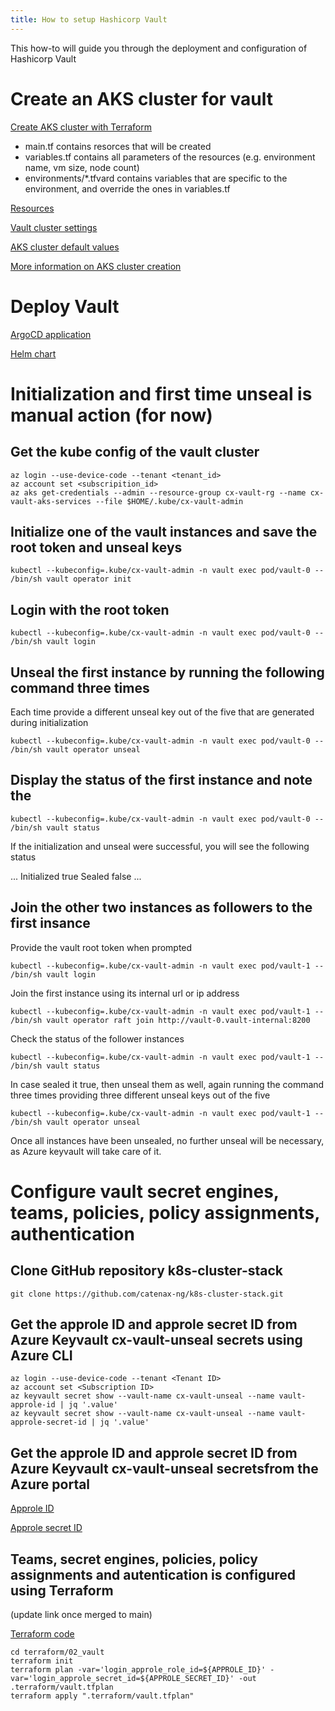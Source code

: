 ```yaml
---
title: How to setup Hashicorp Vault
---
```


This how-to will guide you through the deployment and configuration of Hashicorp Vault

# Create an AKS cluster for vault

[Create AKS cluster with Terraform](https://github.com/catenax-ng/k8s-cluster-stack/tree/main/terraform/01_core_cluster)

- main.tf contains resorces that will be created
- variables.tf contains all parameters of the resources (e.g. environment name, vm size, node count)
- environments/*.tfvard contains variables that are specific to the environment, and override the ones in variables.tf

[Resources](https://github.com/catenax-ng/k8s-cluster-stack/blob/main/terraform/01_core_cluster/main.tf)

[Vault cluster settings](https://github.com/catenax-ng/k8s-cluster-stack/blob/main/terraform/01_core_cluster/environments/vault.tfvars)

[AKS cluster default values](https://github.com/catenax-ng/k8s-cluster-stack/blob/main/terraform/01_core_cluster/variables.tf)

[More information on AKS cluster creation](https://catenax-ng.github.io/docs/internal/how-to-setup-aks-cluster-via-terraform)

# Deploy Vault

[ArgoCD application](https://github.com/catenax-ng/k8s-cluster-stack/blob/main/environments/core/applications/vault-application.yaml)

[Helm chart](https://github.com/catenax-ng/k8s-cluster-stack/tree/main/apps/vault)

# Initialization and first time unseal is manual action (for now)

## Get the kube config of the vault cluster

```
az login --use-device-code --tenant <tenant_id>
az account set <subscripition_id>
az aks get-credentials --admin --resource-group cx-vault-rg --name cx-vault-aks-services --file $HOME/.kube/cx-vault-admin
```

## Initialize one of the vault instances and save the root token and unseal keys

`kubectl --kubeconfig=.kube/cx-vault-admin -n vault exec pod/vault-0 -- /bin/sh vault operator init`

## Login with the root token

`kubectl --kubeconfig=.kube/cx-vault-admin -n vault exec pod/vault-0 -- /bin/sh vault login`

## Unseal the first instance by running the following command three times

Each time provide a different unseal key out of the five that are generated during initialization

`kubectl --kubeconfig=.kube/cx-vault-admin -n vault exec pod/vault-0 -- /bin/sh vault operator unseal`

## Display the status of the first instance and note the 

`kubectl --kubeconfig=.kube/cx-vault-admin -n vault exec pod/vault-0 -- /bin/sh vault status`

If the initialization and unseal were successful, you will see the following status

  ...
  Initialized              true
  Sealed                   false
  ...

## Join the other two instances as followers to the first insance

Provide the vault root token when prompted

`kubectl --kubeconfig=.kube/cx-vault-admin -n vault exec pod/vault-1 -- /bin/sh vault login`

Join the first instance using its internal url or ip address

`kubectl --kubeconfig=.kube/cx-vault-admin -n vault exec pod/vault-1 -- /bin/sh vault operator raft join http://vault-0.vault-internal:8200`

Check the status of the follower instances

`kubectl --kubeconfig=.kube/cx-vault-admin -n vault exec pod/vault-1 -- /bin/sh vault status`

In case sealed it true, then unseal them as well, again running the command three times providing three different unseal keys out of the five

`kubectl --kubeconfig=.kube/cx-vault-admin -n vault exec pod/vault-1 -- /bin/sh vault operator unseal`

Once all instances have been unsealed, no further unseal will be necessary, as Azure keyvault will take care of it.

# Configure vault secret engines, teams, policies, policy assignments, authentication

## Clone GitHub repository k8s-cluster-stack

`git clone https://github.com/catenax-ng/k8s-cluster-stack.git`

## Get the approle ID and approle secret ID from Azure Keyvault cx-vault-unseal secrets using Azure CLI

```
az login --use-device-code --tenant <Tenant ID>
az account set <Subscription ID>
az keyvault secret show --vault-name cx-vault-unseal --name vault-approle-id | jq '.value'
az keyvault secret show --vault-name cx-vault-unseal --name vault-approle-secret-id | jq '.value'
```

## Get the approle ID and approle secret ID from Azure Keyvault cx-vault-unseal secretsfrom the Azure portal

[Approle ID](https://portal.azure.com/#@catenax.onmicrosoft.com/asset/Microsoft_Azure_KeyVault/Secret/https://cx-vault-unseal.vault.azure.net/secrets/vault-approle-id)

[Approle secret ID](https://portal.azure.com/#@catenax.onmicrosoft.com/asset/Microsoft_Azure_KeyVault/Secret/https://cx-vault-unseal.vault.azure.net/secrets/vault-approle-secret-id)

## Teams, secret engines, policies, policy assignments and autentication is configured using Terraform

(update link once merged to main)

[Terraform code](https://github.com/catenax-ng/k8s-cluster-stack/blob/feature/A1ODT-520-vault-policy-housekeeping/terraform/02_vault/main.tf)

```
cd terraform/02_vault
terraform init
terraform plan -var='login_approle_role_id=${APPROLE_ID}' -var='login_approle_secret_id=${APPROLE_SECRET_ID}' -out .terraform/vault.tfplan
terraform apply ".terraform/vault.tfplan"
```
